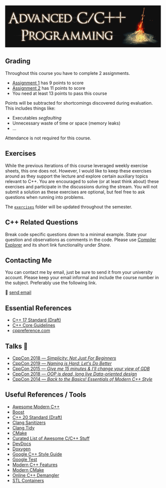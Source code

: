 ![Advanced C++ Programming](images/banner.gif)

## Grading

Throughout this course you have to complete 2 assignments.

- [Assignment 1](assignment1) has 9 points to score
- [Assignment 2](assignment2) has 11 points to score
- You need at least 13 points to pass this course

Points will be subtracted for shortcomings discovered during evaluation.
This includes things like:

- Executables *segfaulting*
- Unnecessary waste of time or space (memory leaks)
- …

Attendance is not required for this course.

## Exercises

While the previous iterations of this course leveraged weekly exercise sheets, this one does not.
However, I would like to keep these exercises around as they support the lecture and explore certain auxiliary topics relevant to C++.
You are encouraged to solve (or at least think about) these exercises and participate in the discussions during the stream.
You will not submit a solution as these exercises are optional, but feel free to ask questions when running into problems.

The [`exercises`](exercises) folder will be updated throughout the semester.

## C++ Related Questions

Break code specific questions down to a minimal example.
State your question and observations as comments in the code.
Please use [Compiler Explorer](https://compiler-explorer.com/) and its short link functionality under *Share*.

## Contacting Me

You can contact me by email, just be sure to send it from your university account.
Please keep your email informal and include the course number in the subject.
Preferably use the following link.

📧 [send email](mailto:alexander.hirsch@uibk.ac.at?subject=703807%20-%20)

## Essential References

- [C++ 17 Standard (Draft)](http://www.open-std.org/jtc1/sc22/wg21/docs/papers/2017/n4659.pdf)
- [C++ Core Guidelines](http://isocpp.github.io/CppCoreGuidelines/CppCoreGuidelines)
- [cppreference.com](http://en.cppreference.com)

## Talks 🎥

- [CppCon 2018 — *Simplicity: Not Just For Beginners*](https://www.youtube.com/watch?v=n0Ak6xtVXno)
- [CppCon 2019 — *Naming is Hard: Let's Do Better*](https://www.youtube.com/watch?v=MBRoCdtZOYg)
- [CppCon 2015 — *Give me 15 minutes & I'll change your view of GDB*](https://www.youtube.com/watch?v=PorfLSr3DDI)
- [CppCon 2018 — *OOP is dead, long live Data-oriented design*](https://www.youtube.com/watch?v=yy8jQgmhbAU)
- [CppCon 2014 — *Back to the Basics! Essentials of Modern C++ Style*](https://www.youtube.com/watch?v=xnqTKD8uD64)

## Useful References / Tools

- [Awesome Modern C++](https://github.com/rigtorp/awesome-modern-cpp)
- [Boost](http://www.boost.org)
- [C++ 20 Standard (Draft)](https://isocpp.org/files/papers/N4860.pdf)
- [Clang Sanitizers](https://clang.llvm.org/docs/UsersManual.html#controlling-code-generation)
- [Clang Tidy](http://clang.llvm.org/extra/clang-tidy/)
- [CMake](https://cmake.org)
- [Curated List of Awesome C/C++ Stuff](https://github.com/fffaraz/awesome-cpp)
- [DevDocs](https://devdocs.io/)
- [Doxygen](http://www.stack.nl/~dimitri/doxygen)
- [Google C++ Style Guide](https://google.github.io/styleguide/cppguide.html)
- [Google Test](https://github.com/google/googletest)
- [Modern C++ Features](https://github.com/AnthonyCalandra/modern-cpp-features)
- [Modern CMake](https://cliutils.gitlab.io/modern-cmake/)
- [Online C++ Demangler](https://demangler.com)
- [STL Containers](http://en.cppreference.com/w/cpp/container)
